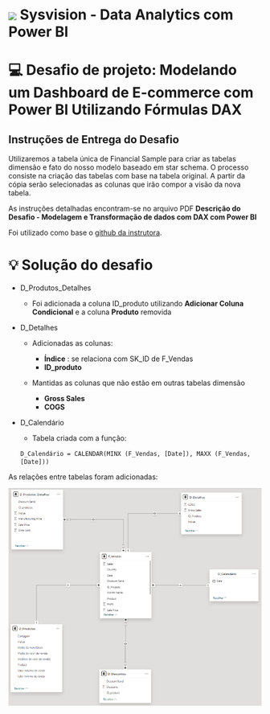 <h1>
    <a href="https://www.dio.me/">
     <img align="center" width="40px" src="https://hermes.digitalinnovation.one/assets/diome/logo-minimized.png"></a>
    <span>  Sysvision - Data Analytics com Power BI
</span>
</h1>

# :computer: Desafio de projeto: Modelando um Dashboard de E-commerce com Power BI Utilizando Fórmulas DAX

## Instruções de Entrega do Desafio

Utilizaremos a tabela única de Financial Sample para criar as tabelas dimensão e fato do nosso 
modelo baseado em star schema. 
O processo consiste na criação das tabelas com base na tabela original. A partir da cópia serão 
selecionadas as colunas que irão compor a visão da nova tabela. 

As instruções detalhadas encontram-se no arquivo PDF **Descrição do Desafio - Modelagem e Transformação de dados com DAX com Power BI**

Foi utilizado como base o [github da instrutora](https://github.com/julianazanelatto/power_bi_analyst/tree/main/M%C3%B3dulo%204/Desafios%20de%20Projeto).

# :bulb: Solução do desafio 

* D_Produtos_Detalhes
    
    * Foi adicionada a coluna ID_produto utilizando **Adicionar Coluna Condicional** e a coluna **Produto** removida

* D_Detalhes

    * Adicionadas as colunas:
        * **Índice** : se relaciona com SK_ID de F_Vendas
        * **ID_produto**

    * Mantidas as colunas que não estão em outras tabelas dimensão 
        
        * **Gross Sales**
        * **COGS**

* D_Calendário
    * Tabela criada com a funçâo:
    
    ```
    D_Calendário = CALENDAR(MINX (F_Vendas, [Date]), MAXX (F_Vendas, [Date]))
    ```

As relações entre tabelas foram adicionadas:

<img src='star_schema_PBI.png'/>